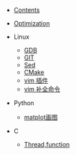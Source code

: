 * [Contents](README.md)

* [Optimization](optimize.md)

* Linux
  - [GDB](Linux/gdb.md)
  - [GIT](Linux/git.md)
  - [Sed](Linux/sed.md)
  - [CMake](Linux/cmake.md)
  - [vim 插件](Linux/vimBundle.md)
  - [vim 补全命令](Linux/vimComplete.md)

* Python
  - [matplot画图](Python/matplot.md)

* C
  - [Thread,function](C/thread.md)

